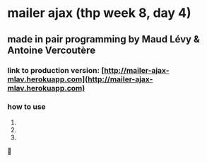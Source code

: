 # mailer ajax (thp week 8, day 4)

## made in pair programming by Maud Lévy & Antoine Vercoutère

### link to production version: [http://mailer-ajax-mlav.herokuapp.com](http://mailer-ajax-mlav.herokuapp.com)

### how to use

1. 
2.
3.

:kiss: